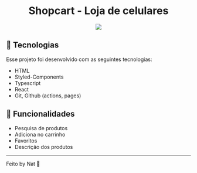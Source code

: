 <h1 align="center"> Shopcart - Loja de celulares </h1>

<p align="center">
  <img src="https://github.com/Natcardoso/shopping-card/assets/88684378/6137550f-e8ca-4f76-b803-be1d873cb4b2.png" />
</p>

## 🚀 Tecnologias

Esse projeto foi desenvolvido com as seguintes tecnologias:

- HTML
- Styled-Components
- Typescript
- React
- Git, Github (actions, pages)

## 📄 Funcionalidades

- Pesquisa de produtos
- Adiciona no carrinho
- Favoritos
- Descrição dos produtos

---

Feito by Nat :wave:
